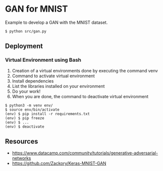 # GAN for MNIST

Example to develop a GAN with the MNIST dataset.

```
$ python src/gan.py
```

## Deployment

### Virtual Environment using Bash

1. Creation of a virtual environments done by executing the command venv
2. Command to activate virtual environment
3. Install dependencies
4. List the libraries installed on your environment
5. Do your work!
6. When you are done, the command to deactivate virtual environment
```
$ python3 -m venv env/
$ source env/bin/activate
(env) $ pip install -r requirements.txt
(env) $ pip freeze
(env) $ ...
(env) $ deactivate
```

## Resources

* https://www.datacamp.com/community/tutorials/generative-adversarial-networks
* https://github.com/Zackory/Keras-MNIST-GAN